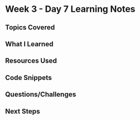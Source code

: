 # Week 3 - Day 7 Learning Notes

## Topics Covered

## What I Learned

## Resources Used

## Code Snippets

## Questions/Challenges

## Next Steps
